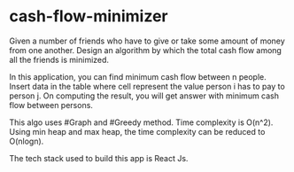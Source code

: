 # cash-flow-minimizer
Given a number of friends who have to give or take some amount of money from one another. Design an algorithm by which the total cash flow among all the friends is minimized.

In this application, you can find minimum cash flow between n people. Insert data in the table where cell represent the value person i has to pay to person j. On computing the result, you will get answer with minimum cash flow between persons.

This algo uses #Graph and #Greedy method. Time complexity is O(n^2). Using min heap and max heap, the time complexity can be reduced to O(nlogn).

The tech stack used to build this app is React Js.
